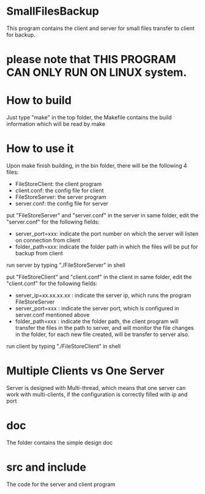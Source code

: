 # SmallFilesBackup
This program contains the client and server for small files transfer to client for backup. 

# please note that THIS PROGRAM CAN ONLY RUN ON LINUX system. 

# How to build
Just type "make" in the top folder, the Makefile contains the build information which will be read by make

# How to use it
Upon make finish building, in the bin folder, there will be the following 4 files:
- FileStoreClient: the client program
- client.conf:     the config file for client
- FileStoreServer: the server program
- server.conf:     the config file for server

put "FileStoreServer" and "server.conf" in the server in same folder, edit the "server.conf" for the following fields:
- server_port=xxx: indicate the port number on which the server will listen on connection from client
- folder_path=xxx: indicate the folder path in which the files will be put for backup from client

run server by typing "./FileStoreServer" in shell 

put "FileStoreClient" and "client.conf" in the client in same folder, edit the "client.conf" for the following fields:
- server_ip=xx.xx.xx.xx  : indicate the server ip, which runs the program FileStoreServer
- server_port=xxx        : indicate the server port, which is configured in server.conf mentioned above
- folder_path=xxx        : indicate the folder path, the client program will transfer the files in the path to server, and will monitor the file changes in the folder, for each new file created, will be transfer to server also.

run client by typing "./FileStoreClient" in shell

# Multiple Clients vs One Server
Server is designed with Multi-thread, which means that one server can work with multi-clients, if the configuration is correctly filled with ip and port

# doc
The folder contains the simple design doc

# src and include
The code for the server and client program
